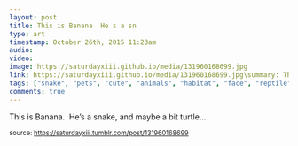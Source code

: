 ```yaml
---
layout: post
title: This is Banana  He s a sn
type: art
timestamp: October 26th, 2015 11:23am
audio: 
video: 
image: https://saturdayxiii.github.io/media/131960168699.jpg
link: https://saturdayxiii.github.io/media/131960168699.jpg\summary: This is Banana. He’s a snake, and maybe a bit turtle&hellip;
tags: ["snake", "pets", "cute", "animals", "habitat", "face", "reptile", "sunny", "cozy", "photography", "art"]
comments: true
---
```


This is Banana.  He’s a snake, and maybe a bit turtle&hellip;
 
  
<small>source: https://saturdayxiii.tumblr.com/post/131960168699</small>